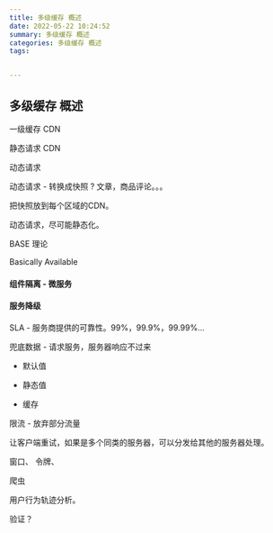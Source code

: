 ```yaml
---
title: 多级缓存 概述
date: 2022-05-22 10:24:52
summary: 多级缓存 概述
categories: 多级缓存 概述
tags:


---
```

## 多级缓存 概述


一级缓存 CDN


静态请求 CDN

动态请求

动态请求 - 转换成快照 ? 文章，商品评论。。。

把快照放到每个区域的CDN。


动态请求，尽可能静态化。 


BASE 理论


Basically Available

#### 组件隔离 - 微服务

#### 服务降级

SLA - 服务商提供的可靠性。99%，99.9%，99.99%...


兜底数据 - 请求服务，服务器响应不过来 

- 默认值

- 静态值

- 缓存

限流 - 放弃部分流量

让客户端重试，如果是多个同类的服务器，可以分发给其他的服务器处理。

窗口、 令牌、 


爬虫


用户行为轨迹分析。

验证？




















